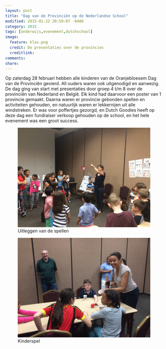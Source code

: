 ```yaml
---
layout: post
title: "Dag van de Provinciën op de Nederlandse School"
modified: 2015-01-22 20:59:07 -0400
category: 2015
tags: [onderwijs,evenement,dutchschool]
image:
  feature: klas.png
  credit: De presentaties over de provincies
  creditlink: 
comments: 
share: 
---
```


Op zaterdag 28 februari hebben alle kinderen van de Oranjebloesem Dag van de Provinciën gevierd. All ouders waren ook uitgenodigd en aanwezig. De dag ging van start met presentaties door groep 4 t/m 8 over de provinciën van Nederland en België. Elk kind had daarvoor een poster van 1 provincie gemaakt. Daarna waren er provincie gebonden spellen en activiteiten gehouden, en natuurlijk waren er lekkernijen uit alle windstreken. Er was voor poffertjes gezorgd, en Dutch Goodies heeft op deze dag een fundraiser verkoop gehouden op de school, en het hele evenement was een groot success.
<figure>
   <img src="/images/uitleg_spellen.JPG">
   <figcaption>Uitleggen van de spellen</figcaption>
</figure> 
<figure>
   <img src="/images/spelletje.JPG">
   <figcaption>Kinderspel </figcaption>
</figure> 





